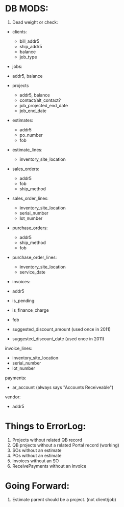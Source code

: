 # DB MODS:

1. Dead weight or check:

- clients:
  - bill_addr5
  - ship_addr5
  - balance
  - job_type
  
- jobs:
 - addr5, balance
 
- projects
  - addr5, balance
  - contact/alt_contact?
  - job_projected_end_date
  - job_end_date
  
- estimates:
  - addr5
  - po_number
  - fob
  
- estimate_lines:
  - inventory_site_location

- sales_orders:
   - addr5
   - fob
   - ship_method
   
- sales_order_lines:
  - inventory_site_location
  - serial_number
  - lot_number
  
- purchase_orders:
   - addr5
   - ship_method
   - fob
   
- purchase_order_lines:
  - inventory_site_location
  - service_date

- invoices:
 - addr5
 - is_pending
 - is_finance_charge
 - fob
 - suggested_discount_amount (used once in 2011)
 - suggested_discount_date (used once in 2011)

invoice_lines:
 - inventory_site_location
 - serial_number
 - lot_number

payments:
  - ar_account (always says "Accounts Receiveable")
  
vendor:
   - addr5

# Things to ErrorLog:

1. Projects without related QB record
1. QB projects without a related Portal record (working)
1. SOs without an estimate
1. POs without an estimate
1. Invoices without an SO
1. ReceivePayments without an invoice


# Going Forward:
1. Estimate parent should be a project. (not client/job)